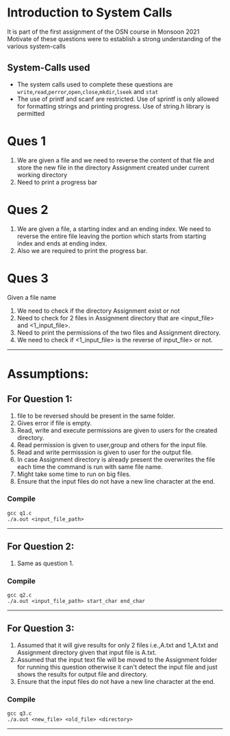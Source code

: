 # Introduction to System Calls
It is part of the first assignment of the OSN course in Monsoon 2021 <br>
Motivate of these questions were to establish a strong understanding of the various system-calls<br>

## System-Calls used
- The system calls used to complete these questions are `write`,`read`,`perror`,`open`,`close`,`mkdir`,`lseek` and `stat`
-  The use of printf and scanf are restricted.
Use of sprintf is only allowed for formatting strings and printing progress.
Use of string.h library is permitted

# Ques 1
1. We are given a file and we need to reverse the content of that file and store the new file in the directory Assignment created under current working directory
2. Need to print a progress bar

# Ques 2
1. We are given a file, a starting index and an ending index. We need to reverse the entire file leaving the portion which starts from starting index and ends at ending index.
2. Also we are required to print the progress bar.

# Ques 3
Given a file name 
1. We need to check if the directory Assignment exist or not
2. Need to check for 2 files in Assignment directory that are <input_file> and <1_input_file>.
3. Need to print the permissions of the two files and Assignment directory.
4. We need to check if <1_input_file> is the reverse of input_file> or not.

----

# Assumptions: 
## For Question 1:
1. file to be reversed should be present in the same folder.
2. Gives error if file is empty.
3. Read, write and execute permissions are given to users for the created directory.
4. Read permission is given to user,group and others for the input file.
4. Read and write permisssion is given to user for the output file.
5. In case Assignment directory is already present the overwrites the file each time the command is run with same file name.
6. Might take some time to run on big files.
7. Ensure that the input files do not have a new line character at the end.

### Compile
`gcc q1.c `<br>
`./a.out <input_file_path>`<br>

----

## For Question 2:

1. Same as  question 1.


### Compile
`gcc q2.c `<br>
`./a.out <input_file_path> start_char end_char `<br>

----

## For Question 3:
1. Assumed that it will give results for only 2 files i.e.,A.txt and 1_A.txt and Assignment directory given that input file is A.txt.
2. Assumed that the input text file will be moved to the Assignment folder for running this question otherwise it can't detect the input file and just shows the results for output file and directory.
3. Ensure that the input files do not have a new line character at the end.

### Compile
`gcc q3.c `<br>
`./a.out <new_file> <old_file> <directory>`<br>

----



